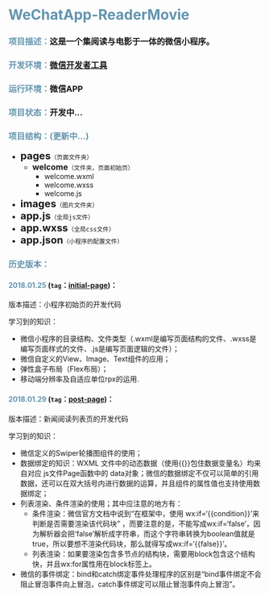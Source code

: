 # <span style="color:#6395AE">WeChatApp-ReaderMovie</span>
### <span style="color:#6395AE">项目描述：</span>这是一个集阅读与电影于一体的微信小程序。

### <span style="color:#6395AE">开发环境：</span>[微信开发者工具](https://mp.weixin.qq.com/debug/wxadoc/dev/devtools/download.html)<br />

### <span style="color:#6395AE">运行环境：</span>微信APP<br />

### <span style="color:#6395AE">项目状态：</span>开发中...

### <span style="color:#6395AE">项目结构：(更新中...) </span>        
- <span style="font-size:20px;">**pages**</span>`（页面文件夹）`
    - <span style="font-size:16px;">**welcome**</span>`（文件夹，页面初始页）`
        - welcome.wxml
        - welcome.wxss
        - welcome.js
- <span style="font-size:20px;">**images**</span>`（图片文件夹）`
- <span style="font-size:20px;">**app.js**</span>`（全局js文件）`
- <span style="font-size:20px;">**app.wxss**</span>`（全局css文件）`
- <span style="font-size:20px;">**app.json**</span>`（小程序的配置文件）`

### <span style="color:#6395AE">历史版本：</span>
      
#### <span style="color:#6395AE">2018.01.25</span> (`tag`：[initial-page](https://github.com/yuchongz/WeChatApp-ReaderMovie/tree/initial-page))：

版本描述：小程序初始页的开发代码<br />

学习到的知识：<br />

- 微信小程序的目录结构、文件类型（.wxml是编写页面结构的文件、.wxss是编写页面样式的文件、.js是编写页面逻辑的文件）；
- 微信自定义的View、Image、Text组件的应用；
- 弹性盒子布局（Flex布局）；
- 移动端分辨率及自适应单位rpx的运用.

#### <span style="color:#6395AE">2018.01.29</span> (`tag`：[post-page](https://github.com/yuchongz/WeChatApp-ReaderMovie/tree/post-page))：

版本描述：新闻阅读列表页的开发代码<br />

学习到的知识：<br />

- 微信定义的Swiper轮播图组件的使用；
- 数据绑定的知识：WXML 文件中的动态数据（使用{{}}包住数据变量名）均来自对应 js文件Page函数中的 data对象；微信的数据绑定不仅可以简单的引用数据，还可以在双大括号内进行数据的运算，并且组件的属性值也支持使用数据绑定；
- 列表渲染、条件渲染的使用；其中应注意的地方有：
	- 条件渲染：微信官方文档中说到“在框架中，使用 wx:if=‘{{condition}}’来判断是否需要渲染该代码块” ，而要注意的是，不能写成wx:if=‘false’，因为解析器会把‘false’解析成字符串，而这个字符串转换为boolean值就是true，所以要想不渲染代码块，那么就得写成wx:if=‘{{false}}’。
	- 列表渲染：如果要渲染包含多节点的结构块，需要用block包含这个结构快，并且wx:for属性用在block标签上。
- 微信的事件绑定：bind和catch绑定事件处理程序的区别是“bind事件绑定不会阻止冒泡事件向上冒泡，catch事件绑定可以阻止冒泡事件向上冒泡”。
